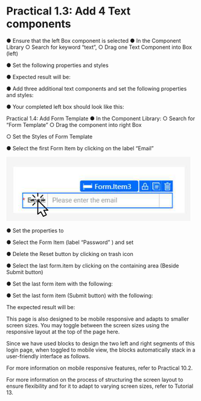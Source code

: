 # Practical 1.3: Add 4 Text components

● Ensure that the left Box component is selected ● In the Component Library
	○ Search for keyword “text”, 
	○ Drag one Text Component into Box (left)

● Set the following properties and styles







● Expected result will be:

● Add three additional text components and set the following properties and styles:







● Your completed left box should look like this:







Practical 1.4: Add Form Template	● In the Component Library:
		○ Search for “Form Template” 		○ Drag the component into right Box



○ Set the Styles of Form Template







● Select the first Form Item by clicking on the label “Email”



![Image Description](./images/image_6.png)

● Set the properties to

● Select the Form Item (label “Password” ) and set





● Delete the Reset button by clicking on trash icon



● Select the last form.item by clicking on the containing area (Beside Submit button)





● Set the last form item with the following:







● Set the last form item (Submit button) with the following:









The expected result will be:

This page is also designed to be mobile responsive and adapts to smaller screen sizes. You may toggle between the screen sizes using the responsive layout at the top of the page here.





Since we have used blocks to design the two left and right segments of this login page, when toggled to mobile view, the blocks automatically stack in a user-friendly interface as follows.

For more information on mobile responsive features, refer to Practical 10.2.

For more information on the process of structuring the screen layout to ensure flexibility and for it to adapt to varying screen sizes, refer to Tutorial 13.





